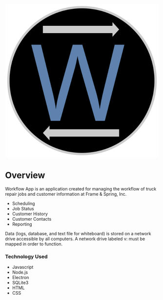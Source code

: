 ![Logo](/images/logo.svg)
# Overview
Workflow App is an application created for managing the workflow of truck repair jobs and customer information at Frame & Spring, Inc.

- Scheduling
- Job Status
- Customer History
- Customer Contacts
- Reporting 

Data (logs, database, and text file for whiteboard) is stored on a network drive accessible by all computers. A network drive labeled v: must be mapped in order to function. 

### Technology Used
- Javascript
- Node.js
- Electron
- SQLite3
- HTML
- CSS
